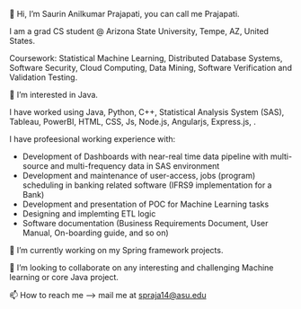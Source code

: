 👋 Hi, I’m Saurin Anilkumar Prajapati, you can call me Prajapati. 

I am a grad CS student @ Arizona State University, Tempe, AZ, United States.

Coursework: Statistical Machine Learning, Distributed Database Systems, Software Security, Cloud Computing, Data Mining, Software Verification and Validation Testing.

👀 I’m interested in Java.

I have worked using Java, Python, C++, Statistical Analysis System (SAS), Tableau, PowerBI, HTML, CSS, Js, Node.js, Angularjs, Express.js, .

I have profeesional working experience with:
  - Development of Dashboards with near-real time data pipeline with multi-source and multi-frequency data in SAS environment
  - Development and maintenance of user-access, jobs (program) scheduling in banking related software (IFRS9 implementation for a Bank)
  - Development and presentation of POC for Machine Learning tasks
  - Designing and implemting ETL logic
  - Software documentation (Business Requirements Document, User Manual, On-boarding guide, and so on)

🌱 I’m currently working on my Spring framework projects. 

💞️ I’m looking to collaborate on any interesting and challenging Machine learning or core Java project.

📫 How to reach me --> mail me at spraja14@asu.edu

